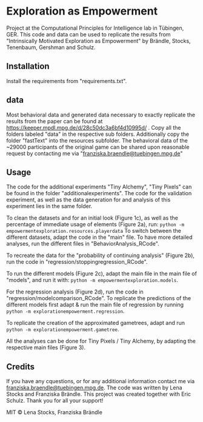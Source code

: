 # Exploration as Empowerment

Project at the Computational Principles for Intelligence lab in Tübingen, GER.
This code and data can be used to replicate the results from "Intrinsically Motivated Exploration as Empowerment" by Brändle, Stocks, Tenenbaum, Gershman and Schulz.

## Installation
Install the requirements from "requirements.txt".

## data
Most behavioral data and generated data necessary to exactly replicate the results from the paper can be found at https://keeper.mpdl.mpg.de/d/28c50dc3a6bf4d10995d/ . Copy all the folders labeled "data" in the respective sub folders. Additionally copy the folder "fastText" into the resources subfolder.
The behavioral data of the ~29000 participants of the original game can be shared upon reasonable request by contacting me via "franziska.braendle@tuebingen.mpg.de"

## Usage

The code for the additional experiments "Tiny Alchemy", "Tiny Pixels" can be found in the folder "additionalexperiments". The code for the validation experiment, as well as the data generation for and analysis of this experiment lies in the same folder.

To clean the datasets and for an initial look (Figure 1c), as well as the percentage of immediate usage of elements (Figure 2a), run:
`python -m empowermentexploration.resources.playerdata`
To switch between the different datasets, adapt the code in the "main" file. To have more detailed analyses, run the different files in "BehaviorAnalysis_RCode".

To recreate the data for the "probability of continuing analysis" (Figure 2b), run the code in "regression/stoppingregression_RCode".

To run the different models (Figure 2c), adapt the main file in the main file of "models", and run it with: `python -m empowermentexploration.models`.

For the regression analysis (Figure 2d), run the code in "regression/modelcomparison_RCode". To replicate the predictions of the different models first adapt & run the main file of regression by running `python -m explorationempowerment.regression`.

To replicate the creation of the approximated gametrees, adapt and run
`python -m explorationempowerment.gametree`.

All the analyses can be done for Tiny Pixels / Tiny Alchemy, by adapting the respective main files (Figure 3).

## Credits
If you have any cquestions, or for any additional information contact me via franziska.braendle@tuebingen.mpg.de.
The code was written by Lena Stocks and Franziska Brändle. This project was created together with Eric Schulz. Thank you for all your support!

MIT © Lena Stocks, Franziska Brändle
